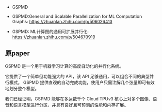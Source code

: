 



- GSPMD

- GSPMD:General and Scalable Parallelization for ML Computation Graphs: https://zhuanlan.zhihu.com/p/506026413
- GSPMD: ML计算图的通用可扩展并行化: https://zhuanlan.zhihu.com/p/504670919




## 原paper




GSPMD 是一个用于机器学习计算的高度自动化的并行化系统。 

它提供了一个简单但功能强大的 API，该 API 足够通用，可以组合不同的典型并行模式。 GSPMD 提供直观的自动完成功能，使用户只需注解几个张量即可有效地划分整个模型。 

我们已经证明，GSPMD 能够在多达数千个 Cloud TPUv3 核心上对多个图像、语音和语言模型进行分区，并具有良好且可预测的性能和内存扩展。